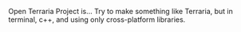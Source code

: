 Open Terraria Project is...
Try to make something like Terraria, but in terminal, c++, and using only cross-platform libraries.
